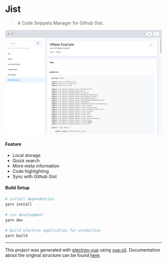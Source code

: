 # Jist

> A Code Snippets Manager for Github Gist.

![](preview.jpeg)

#### Feature

- Local storage
- Quick search
- More meta information
- Code highlighting
- Sync with Github Gist

#### Build Setup

``` bash
# install dependencies
yarn install

# run development
yarn dev

# build electron application for production
yarn build

```

---

This project was generated with [electron-vue](https://github.com/SimulatedGREG/electron-vue) using [vue-cli](https://github.com/vuejs/vue-cli). Documentation about the original structure can be found [here](https://simulatedgreg.gitbooks.io/electron-vue/content/index.html).
